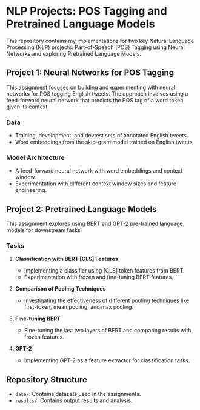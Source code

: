 # NLP Projects: POS Tagging and Pretrained Language Models

This repository contains my implementations for two key Natural Language Processing (NLP) projects: Part-of-Speech (POS) Tagging using Neural Networks and exploring Pretrained Language Models.

## Project 1: Neural Networks for POS Tagging

This assignment focuses on building and experimenting with neural networks for POS tagging English tweets. The approach involves using a feed-forward neural network that predicts the POS tag of a word token given its context. 

### Data

- Training, development, and devtest sets of annotated English tweets.
- Word embeddings from the skip-gram model trained on English tweets.

### Model Architecture

- A feed-forward neural network with word embeddings and context window.
- Experimentation with different context window sizes and feature engineering.

## Project 2: Pretrained Language Models

This assignment explores using BERT and GPT-2 pre-trained language models for downstream tasks.

### Tasks

1. **Classification with BERT [CLS] Features**
   - Implementing a classifier using [CLS] token features from BERT.
   - Experimentation with frozen and fine-tuning BERT features.

2. **Comparison of Pooling Techniques**
   - Investigating the effectiveness of different pooling techniques like first-token, mean pooling, and max pooling.

3. **Fine-tuning BERT**
   - Fine-tuning the last two layers of BERT and comparing results with frozen features.

4. **GPT-2**
   - Implementing GPT-2 as a feature extractor for classification tasks.

## Repository Structure

- `data/`: Contains datasets used in the assignments.
- `results/`: Contains output results and analysis.
